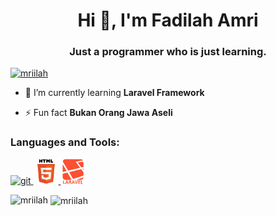 <h1 align="center">Hi 👋, I'm Fadilah Amri</h1>
<h3 align="center">Just a programmer who is just learning.</h3>

<p align="left"> <a href="https://github.com/ryo-ma/github-profile-trophy"><img src="https://github-profile-trophy.vercel.app/?username=mriilah" alt="mriilah" /></a> </p>

- 🌱 I’m currently learning **Laravel Framework**

- ⚡ Fun fact **Bukan Orang Jawa Aseli**

<p align="left">
</p>

<h3 align="left">Languages and Tools:</h3>
<p align="left"> <a href="https://git-scm.com/" target="_blank" rel="noreferrer"> <img src="https://www.vectorlogo.zone/logos/git-scm/git-scm-icon.svg" alt="git" width="40" height="40"/> </a> <a href="https://www.w3.org/html/" target="_blank" rel="noreferrer"> <img src="https://raw.githubusercontent.com/devicons/devicon/master/icons/html5/html5-original-wordmark.svg" alt="html5" width="40" height="40"/> </a> <a href="https://laravel.com/" target="_blank" rel="noreferrer"> <img src="https://raw.githubusercontent.com/devicons/devicon/master/icons/laravel/laravel-plain-wordmark.svg" alt="laravel" width="40" height="40"/> </a> </p>

<p><img align="left" src="https://github-readme-stats.vercel.app/api/top-langs?username=mriilah&show_icons=true&locale=en&layout=compact" alt="mriilah" /></p>

<p>&nbsp;<img align="center" src="https://github-readme-stats.vercel.app/api?username=mriilah&show_icons=true&locale=en" alt="mriilah" /></p>
